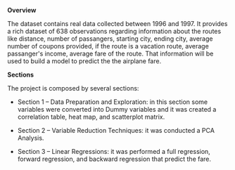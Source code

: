 **Overview**

The dataset contains real data collected between 1996 and 1997. It provides a rich dataset of 638 observations regarding information about the routes like distance, number of passangers, starting city, ending city, 
average number of coupons provided, if the route is a vacation route, average passanger's income, average fare of the route. That information will be used to build a model to predict the the airplane fare.

**Sections**

The project is composed by several sections:

- Section 1 – Data Preparation and Exploration: in this section some variables were converted into Dummy variables and it was created a correlation table, heat map, and scatterplot matrix.

- Section 2 – Variable Reduction Techniques: it was conducted a PCA Analysis.

- Section 3 – Linear Regressions: it was performed a full regression, forward regression, and backward regression that predict the fare.
